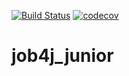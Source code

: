 [![Build Status](https://travis-ci.org/maximrazumkov/job4j_junior.svg?branch=master)](https://travis-ci.org/maximrazumkov/job4j_junior)
[![codecov](https://codecov.io/gh/maximrazumkov/job4j_junior/branch/master/graph/badge.svg)](https://codecov.io/gh/maximrazumkov/job4j_junior)
# job4j_junior
